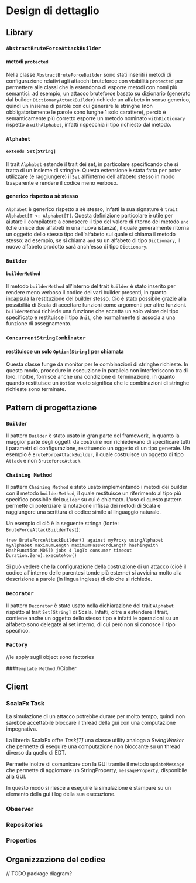 # Design di dettaglio

## Library

### `AbstractBruteForceAttackBuilder`
#### metodi `protected`
Nella classe `AbstractBruteForceBuilder` sono stati inseriti i metodi di configurazione relativi 
agli attacchi bruteforce con visibilità `protected` per permettere alle classi che la estendono di
esporre metodi con nomi più semantici: ad esempio, un attacco bruteforce basato su dizionario 
(generato dal builder `DictionaryAttackBuilder`) richiede un alfabeto in senso generico, quindi un insieme di 
parole con cui generare le stringhe (non obbligatoriamente le parole sono lunghe 1 solo carattere), 
perciò è semanticamente più corretto esporre un metodo nominato `withDictionary` rispetto a `withAlphabet`, 
infatti rispecchia il tipo richiesto dal metodo.

### `Alphabet`
#### `extends Set[String]`
Il trait `Alphabet` estende il trait dei set, in particolare specificando che si tratta di un insieme di stringhe.
Questa estensione è stata fatta per poter utilizzare (e raggiungere) il `Set` all'interno dell'alfabeto stesso 
in modo trasparente e rendere il codice meno verboso.

#### generico rispetto a sè stesso
`Alphabet` è generico rispetto a sè stesso, infatti la sua signature è `trait Alphabet[T <: Alphabet[T]`.
Questa definizione particolare è utile per aiutare il compilatore a conoscere il tipo del valore di ritorno
del metodo `and` (che unisce due alfabeti in una nuova istanza), il quale generalmente ritorna un oggetto dello stesso
tipo dell'alfabeto sul quale si chiama il metodo stesso: ad esempio, se si chiama `and` su un alfabeto di tipo
`Dictionary`, il nuovo alfabeto prodotto sarà anch'esso di tipo `Dictionary`.

### `Builder`
#### `builderMethod`
Il metodo `builderMethod` all'interno del trait `Builder` è stato inserito per rendere meno verboso il codice dei vari 
builder presenti, in quanto incapsula la restituzione del builder stesso. Ciò è stato possibile grazie alla possibilità
di Scala di accettare funzioni come argomenti per altre funzioni. `builderMethod` richiede una funzione che accetta un 
solo valore del tipo specificato e restituisce il tipo `Unit`, che normalmente si associa a una funzione di assegnamento.

### `ConcurrentStringCombinator`
#### restituisce un solo `Option[String]` per chiamata
Questa classe funge da monitor per le combinazioni di stringhe richieste. In questo modo, procedure in esecuzione in 
parallelo non interferiscono tra di loro. Inoltre, fornisce anche una condizione di terminazione, 
in quanto quando restituisce un `Option` vuoto significa che le combinazioni di stringhe richieste sono terminate.

## Pattern di progettazione
### `Builder` 
Il pattern `Builder` è stato usato in gran parte del framework, in quanto la maggior parte degli oggetti da costruire
non richiedevano di specificare tutti i parametri di configurazione, restituendo un oggetto di un tipo generale.
Un esempio è `BruteForceAttackBuilder`, il quale costruisce un oggetto di tipo `Attack` e non `BruteforceAttack`.

### `Chaining Method`
Il pattern `Chaining Method` è stato usato implementando i metodi dei builder con il metodo `builderMethod`,
il quale restituisce un riferimento al tipo più specifico possibile del `Builder` su cui è chiamato.
L'uso di questo pattern permette di potenziare la notazione infissa dei metodi di Scala e raggiungere una scrittura di
codice simile al linguaggio naturale.

Un esempio di ciò è la seguente stringa (fonte: `BruteForceAttackBuilderTest`):
```
(new BruteForceAttackBuilder() against myProxy usingAlphabet myAlphabet maximumLength maximumPasswordLength hashingWith HashFunction.MD5() jobs 4 logTo consumer timeout Duration.Zero).executeNow()
```
Si può vedere che la configurazione della costruzione di un attacco (cioè il codice all'interno delle parentesi tonde
più esterne) si avvicina molto alla descrizione a parole (in lingua inglese) di ciò che si richiede.

### `Decorator`
Il pattern `Decorator` è stato usato nella dichiarazione del trait `Alphabet` rispetto al trait `Set[String]` di Scala.
Infatti, oltre a estendere il trait, contiene anche un oggetto dello stesso tipo e infatti le operazioni su un alfabeto
sono delegate al set interno, di cui però non si conosce il tipo specifico.

### `Factory`
//le apply sugli object sono factories


###`Template Method`
//Cipher


## Client

### ScalaFx Task

La simulazione di un attacco potrebbe durare per molto tempo, quindi non sarebbe
accettabile bloccare il thread della gui con una computazione impegnativa.

La libreria ScalaFx offre *Task[T]* una classe utility analoga a *SwingWorker* che permette di
eseguire una computazione non bloccante su un thread diverso da quello di EDT.

Permette inoltre di comunicare con la GUI tramite il metodo `updateMessage` che permette di aggiornare
un StringProperty, `messageProperty`, disponibile alla GUI.

In questo modo si riesce a eseguire la simulazione e stampare su un elemento della gui i log della sua esecuzione.

### Observer



### Repositories



### Properties

## Organizzazione del codice
// TODO package diagram?
